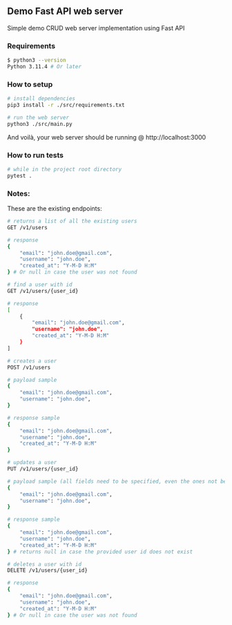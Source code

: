 ## Demo Fast API web server

Simple demo CRUD web server implementation using Fast API

### Requirements

```sh
$ python3 --version
Python 3.11.4 # Or later
```

### How to setup

```sh
# install dependencies
pip3 install -r ./src/requirements.txt
```

```sh
# run the web server
python3 ./src/main.py
```

And voilà, your web server should be running @ http://localhost:3000

### How to run tests

```sh
# while in the project root directory
pytest .
```

### Notes:

These are the existing endpoints:

```sh
# returns a list of all the existing users
GET /v1/users

# response
{
    "email": "john.doe@gmail.com",
    "username": "john.doe",
    "created_at": "Y-M-D H:M"
} # Or null in case the user was not found
```

```sh
# find a user with id
GET /v1/users/{user_id}

# response
[
    {
        "email": "john.doe@gmail.com",
        "username": "john.doe",
        "created_at": "Y-M-D H:M"
    }
]
```

```sh
# creates a user
POST /v1/users

# payload sample
{
    "email": "john.doe@gmail.com",
    "username": "john.doe",
}

# response sample
{
    "email": "john.doe@gmail.com",
    "username": "john.doe",
    "created_at": "Y-M-D H:M"
}
```

```sh
# updates a user
PUT /v1/users/{user_id}

# payload sample (all fields need to be specified, even the ones not being updated)
{
    "email": "john.doe@gmail.com",
    "username": "john.doe",
}

# response sample
{
    "email": "john.doe@gmail.com",
    "username": "john.doe",
    "created_at": "Y-M-D H:M"
} # returns null in case the provided user id does not exist
```

```sh
# deletes a user with id
DELETE /v1/users/{user_id}

# response
{
    "email": "john.doe@gmail.com",
    "username": "john.doe",
    "created_at": "Y-M-D H:M"
} # Or null in case the user was not found
```
